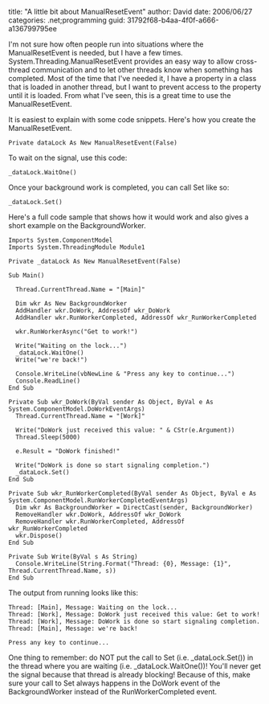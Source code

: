 
title: "A little bit about ManualResetEvent"
author: David
date: 2006/06/27
categories: .net;programming
guid: 31792f68-b4aa-4f0f-a666-a136799795ee

I'm not sure how often people run into situations where the ManualResetEvent is needed, but I have a few times. System.Threading.ManualResetEvent provides an easy way to allow cross-thread communication and to let other threads know when something has completed. Most of the time that I've needed it, I have a property in a class that is loaded in another thread, but I want to prevent access to the property until it is loaded. From what I've seen, this is a great time to use the ManualResetEvent.

It is easiest to explain with some code snippets. Here's how you create the ManualResetEvent.

    Private dataLock As New ManualResetEvent(False)

To wait on the signal, use this code:

    _dataLock.WaitOne()

Once your background work is completed, you can call Set like so:

    _dataLock.Set()

Here's a full code sample that shows how it would work and also gives a short example on the BackgroundWorker.

    Imports System.ComponentModel
    Imports System.ThreadingModule Module1

    Private _dataLock As New ManualResetEvent(False)

    Sub Main()

      Thread.CurrentThread.Name = "[Main]"

      Dim wkr As New BackgroundWorker
      AddHandler wkr.DoWork, AddressOf wkr_DoWork
      AddHandler wkr.RunWorkerCompleted, AddressOf wkr_RunWorkerCompleted

      wkr.RunWorkerAsync("Get to work!")

      Write("Waiting on the lock...")
      _dataLock.WaitOne()
      Write("we're back!")

      Console.WriteLine(vbNewLine & "Press any key to continue...")
      Console.ReadLine()
    End Sub

    Private Sub wkr_DoWork(ByVal sender As Object, ByVal e As System.ComponentModel.DoWorkEventArgs)
      Thread.CurrentThread.Name = "[Work]"

      Write("DoWork just received this value: " & CStr(e.Argument))
      Thread.Sleep(5000)

      e.Result = "DoWork finished!"

      Write("DoWork is done so start signaling completion.")
      _dataLock.Set()
    End Sub

    Private Sub wkr_RunWorkerCompleted(ByVal sender As Object, ByVal e As System.ComponentModel.RunWorkerCompletedEventArgs)
      Dim wkr As BackgroundWorker = DirectCast(sender, BackgroundWorker)
      RemoveHandler wkr.DoWork, AddressOf wkr_DoWork
      RemoveHandler wkr.RunWorkerCompleted, AddressOf wkr_RunWorkerCompleted
      wkr.Dispose()
    End Sub

    Private Sub Write(ByVal s As String)
      Console.WriteLine(String.Format("Thread: {0}, Message: {1}", Thread.CurrentThread.Name, s))
    End Sub

The output from running looks like this:

    Thread: [Main], Message: Waiting on the lock...
    Thread: [Work], Message: DoWork just received this value: Get to work!
    Thread: [Work], Message: DoWork is done so start signaling completion.
    Thread: [Main], Message: we're back!
    
    Press any key to continue...

One thing to remember: do NOT put the call to Set (i.e. \_dataLock.Set()) in the thread where you are waiting (i.e. \_dataLock.WaitOne())! You'll never get the signal because that thread is already blocking! Because of this, make sure your call to Set always happens in the DoWork event of the BackgroundWorker instead of the RunWorkerCompleted event.

